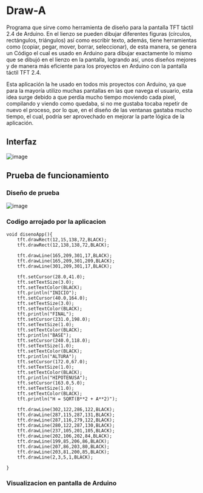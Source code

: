 # Draw-A

Programa que sirve como herramienta de diseño para la pantalla TFT táctil 2.4 de Arduino. En el lienzo se pueden dibujar diferentes figuras (círculos, rectángulos, triángulos) así como escribir texto, además, tiene herramientas como (copiar, pegar, mover, borrar, seleccionar), de esta manera, se genera un Código el cual es usado en Arduino para dibujar exactamente lo mismo que se dibujó en el lienzo en la pantalla, logrando así, unos diseños mejores y de manera más eficiente para los proyectos en Arduino con la pantalla táctil TFT 2.4.

Esta aplicación la he usado en todos mis proyectos con Arduino, ya que para la mayoría utilizo muchas pantallas en las que navega el usuario, esta idea surge debido a que perdía mucho tiempo moviendo cada pixel, compilando y viendo como quedaba, si no me gustaba tocaba repetir de nuevo el proceso, por lo que, en el diseño de las ventanas gastaba mucho tiempo, el cual, podría ser aprovechado en mejorar la parte lógica de la aplicación.

## Interfaz
![image](https://user-images.githubusercontent.com/56893753/142348819-1e405afc-b51e-465e-a1da-0f0fe18725dc.png)

## Prueba de funcionamiento

### Diseño de prueba
![image](https://user-images.githubusercontent.com/56893753/142348460-5206f33e-332d-4389-a09d-469d7dd18441.png)

### Codigo arrojado por la aplicacion

```
void disenoApp(){ 
    tft.drawRect(12,15,138,72,BLACK);
    tft.drawRect(12,138,138,72,BLACK);

    tft.drawLine(165,209,301,17,BLACK);
    tft.drawLine(165,209,301,209,BLACK);
    tft.drawLine(301,209,301,17,BLACK);

    tft.setCursor(28.0,41.0);
    tft.setTextSize(3.0);
    tft.setTextColor(BLACK);
    tft.println("INICIO");
    tft.setCursor(40.0,164.0);
    tft.setTextSize(3.0);
    tft.setTextColor(BLACK);
    tft.println("FINAL");
    tft.setCursor(231.0,198.0);
    tft.setTextSize(1.0);
    tft.setTextColor(BLACK);
    tft.println("BASE");
    tft.setCursor(240.0,118.0);
    tft.setTextSize(1.0);
    tft.setTextColor(BLACK);
    tft.println("ALTURA");
    tft.setCursor(172.0,67.0);
    tft.setTextSize(1.0);
    tft.setTextColor(BLACK);
    tft.println("HIPOTENUSA");
    tft.setCursor(163.0,5.0);
    tft.setTextSize(1.0);
    tft.setTextColor(BLACK);
    tft.println("H = SQRT(B**2 + A**2)");

    tft.drawLine(302,122,286,122,BLACK);
    tft.drawLine(287,115,287,131,BLACK);
    tft.drawLine(287,116,279,122,BLACK);
    tft.drawLine(280,122,287,130,BLACK);
    tft.drawLine(237,105,201,105,BLACK);
    tft.drawLine(202,106,202,84,BLACK);
    tft.drawLine(199,85,206,86,BLACK);
    tft.drawLine(207,86,203,80,BLACK);
    tft.drawLine(203,81,200,85,BLACK);
    tft.drawLine(2,3,5,1,BLACK);

}

```

### Visualizacion en pantalla de Arduino


